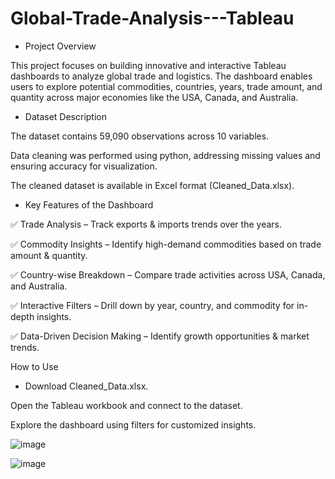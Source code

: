 # Global-Trade-Analysis---Tableau

* Project Overview

This project focuses on building innovative and interactive Tableau dashboards to analyze global trade and logistics. The dashboard enables users to explore potential commodities, countries, years, trade amount, and quantity across major economies like the USA, Canada, and Australia.

* Dataset Description

The dataset contains 59,090 observations across 10 variables.

Data cleaning was performed using python, addressing missing values and ensuring accuracy for visualization.

The cleaned dataset is available in Excel format (Cleaned_Data.xlsx).

* Key Features of the Dashboard

✅ Trade Analysis – Track exports & imports trends over the years.

✅ Commodity Insights – Identify high-demand commodities based on trade amount & quantity.

✅ Country-wise Breakdown – Compare trade activities across USA, Canada, and Australia.

✅ Interactive Filters – Drill down by year, country, and commodity for in-depth insights.

✅ Data-Driven Decision Making – Identify growth opportunities & market trends.

How to Use

* Download Cleaned_Data.xlsx.

Open the Tableau workbook and connect to the dataset.

Explore the dashboard using filters for customized insights.

![image](https://github.com/user-attachments/assets/c9682ed0-9871-4b66-b605-111c1ad23810)


![image](https://github.com/user-attachments/assets/784c0b38-f8bb-428e-a8c4-92286963ef54)

